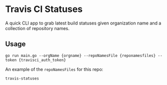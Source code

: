 # Travis CI Statuses

A quick CLI app to grab latest build statuses given organization name and a collection of repository names.

## Usage

```
go run main.go --orgName {orgname} --repoNamesFile {reponamesfiles} --token {travisci_auth_token}
```

An example of the `repoNamesFiles` for this repo:

```
travis-statuses
```
